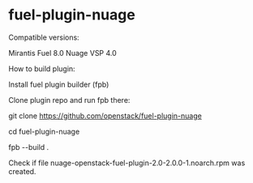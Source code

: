fuel-plugin-nuage
============

Compatible versions:

Mirantis Fuel 8.0 Nuage VSP 4.0

How to build plugin:

Install fuel plugin builder (fpb)

Clone plugin repo and run fpb there:

git clone https://github.com/openstack/fuel-plugin-nuage

cd fuel-plugin-nuage

fpb --build .

Check if file nuage-openstack-fuel-plugin-2.0-2.0.0-1.noarch.rpm was created.
